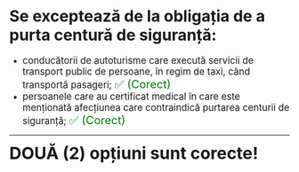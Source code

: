# Se exceptează de la obligația de a purta centură de siguranță:

- <span style="font-size: larger;">conducătorii de autoturisme care execută servicii de transport public de persoane, în regim de taxi, când transportă pasageri; <span style="color: green; font-size: larger;">✅ (Corect)</span></span>
- <span style="font-size: larger;">persoanele care au certificat medical în care este menționată afecțiunea care contraindică purtarea centurii de siguranță; <span style="color: green; font-size: larger;">✅ (Corect)</span></span>

---

<span style="font-size: 30px; font-weight: bold;">**DOUĂ (2) opțiuni sunt corecte!**</span>